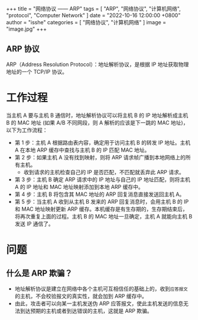+++
title = "网络协议 —— ARP"
tags = [ "ARP", "网络协议", "计算机网络", "protocol", "Computer Network" ]
date = "2022-10-16 12:00:00 +0800"
author = "isshe"
categories = [ "网络协议", "计算机网络" ]
image = "image.jpg"
+++

ARP 协议
---

ARP（Address Resolution Protocol）：地址解析协议，是根据 IP 地址获取物理地址的一个 TCP/IP 协议。

# 工作过程
当主机 A 要与主机 B 通信时，地址解析协议可以将主机 B 的 IP 地址解析成主机 B 的 MAC 地址 (如果 A/B 不同网段，则 A 解析的应该是下一跳的 MAC 地址)，以下为工作流程：
* 第 1 步：主机 A 根据路由表内容，确定用于访问主机 B 的转发 IP 地址。主机 A 在本地 ARP 缓存中查找与主机 B 的 IP 匹配 MAC 地址。
* 第 2 步：如果主机 A 没有找到映射，则将 ARP 请求帧广播到本地网络上的所有主机。
    * 收到请求的主机检查自己的 IP 是否匹配，不匹配就丢弃此 ARP 请求。
* 第 3 步：主机 B 确定 ARP 请求中的 IP 地址与自己的 IP 地址匹配，则将主机 A 的 IP 地址和 MAC 地址映射添加到本地 ARP 缓存中。
* 第 4 步：主机 B 将包含其 MAC 地址的 ARP 回复消息直接发送回主机 A。
* 第 5 步：当主机 A 收到从主机 B 发来的 ARP 回复消息时，会用主机 B 的 IP 和 MAC 地址映射更新 ARP 缓存。本机缓存是有生存期的，生存期结束后，将再次重复上面的过程。主机 B 的 MAC 地址一旦确定，主机 A 就能向主机 B 发送 IP 通信了。

# 问题
## 什么是 ARP 欺骗？
* 地址解析协议是建立在网络中各个主机可互相信任的基础上的，收到`应答报文`的主机，不会校验报文的真实性，就会加到 ARP 缓存中。
* 由此，攻击者可以向某一主机发送伪 ARP 应答报文，使此主机发送的信息无法到达预期的主机或者到达错误的主机，这就是 ARP 欺骗。




